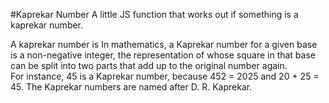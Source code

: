 #Kaprekar Number
A little JS function that works out if something is a kaprekar number. 


A kaprekar number is In mathematics, a Kaprekar number for a given base is a non-negative integer, the representation of whose square in that base can be split into two parts that add up to the original number again.  
For instance, 45 is a Kaprekar number, because 452 = 2025 and 20 + 25 = 45. The Kaprekar numbers are named after D. R. Kaprekar.
